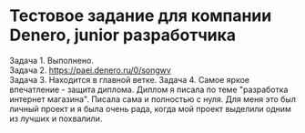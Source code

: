 # Тестовое задание для компании Denero, junior разработчика

Задача 1. Выполнено.  
Задача 2. https://paei.denero.ru/0/songwv  
Задача 3. Находится в главной ветке. 
Задача 4. Самое яркое впечатление - защита диплома. Диплом я писала по теме "разработка интернет магазина". Писала сама и полностью с нуля. Для меня это был личный проект и я была очень рада, когда мой проект выделили одним из лучших и похвалили. 
 

